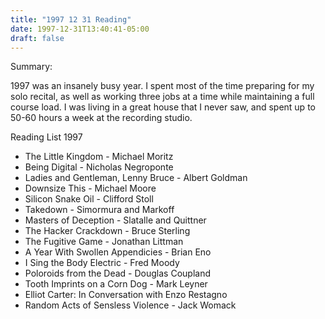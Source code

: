 ```yaml
---
title: "1997 12 31 Reading"
date: 1997-12-31T13:40:41-05:00
draft: false
---
```


Summary:

1997 was an insanely busy year. I spent most of the time preparing for my solo recital, as well as working three jobs at a time while maintaining a full course load. I was living in a great house that I never saw, and spent up to 50-60 hours a week at the recording studio.



Reading List 1997

* The Little Kingdom - Michael Moritz
* Being Digital - Nicholas Negroponte
* Ladies and Gentleman, Lenny Bruce - Albert Goldman
* Downsize This - Michael Moore
* Silicon Snake Oil - Clifford Stoll
* Takedown - Simormura and Markoff
* Masters of Deception - Slatalle and Quittner
* The Hacker Crackdown - Bruce Sterling
* The Fugitive Game - Jonathan Littman
* A Year With Swollen Appendicies - Brian Eno
* I Sing the Body Electric - Fred Moody
* Poloroids from the Dead - Douglas Coupland
* Tooth Imprints on a Corn Dog - Mark Leyner
* Elliot Carter: In Conversation with Enzo Restagno
* Random Acts of Sensless Violence - Jack Womack
